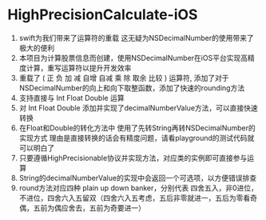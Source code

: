 # HighPrecisionCalculate-iOS
1. swift为我们带来了运算符的重载 这无疑为NSDecimalNumber的使用带来了极大的便利<br/>
2. 本项目为计算股票信息而创建，使用NSDecimalNumber在iOS平台实现高精度计算，重写运算符以提升开发效率<br/>
3. 重载了 ( 正 负 加 减 自增 自减 乘 除 取余 比较 ) 运算符, 添加了对于NSDecimalNumber的向上和向下取整函数，添加了快速的rounding方法<br/>
4. 支持直接与 Int Float Double 运算<br/>
5. 对 Int Float Double 添加并实现了decimalNumberValue方法，可以直接快速转换<br/>
6. 在Float和Double的转化方法中 使用了先转String再转NSDecimalNumber的实现方式 理由是直接转换的话会有精度问题，请看playground的测试代码就可以明白了<br/>
7. 只要遵循HighPrecisionable协议并实现方法，对应类的实例即可直接参与运算<br/>
8. String的decimalNumberValue的实现中会返回一个可选项，以方便错误排查<br/>
9. round方法对应四种 plain up down banker，分别代表 四舍五入，非0进位，不进位，四舍六入五留双（四舍六入五考虑，五后非零就进一，五后为零看奇偶，五前为偶应舍去，五前为奇要进一）<br/>
